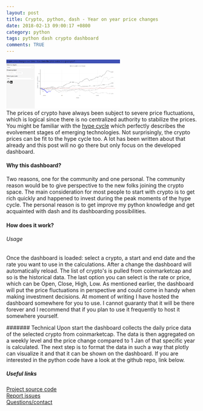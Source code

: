 ```yaml
---
layout: post
title: Crypto, python, dash - Year on year price changes
date: 2018-02-13 09:00:17 +0800
category: python
tags: python dash crypto dashboard
comments: TRUE
---
```

<a href="http://www.coins-alarm.com:8050/cpc"><img src="https://raw.githubusercontent.com/fathomson/fathomson.github.io/master/assets/img/dashboard_cpc.PNG" width="300px"></a>
<br>
The prices of crypto have always been subject to severe price fluctuations, which is logical since there is no centralized authority to stabilize the prices. You might be familiar with the <a href='https://bravenewcoin.com/assets/Uploads/four-stages-chart.jpg'>hype cycle</a> which perfectly describes the evolvement stages of emerging technologies. Not surprisingly, the crypto prices can be fit to the hype cycle too. A lot has been written about that already and this post will no go there but only focus on the developed dashboard.

#### Why this dashboard?
Two reasons, one for the community and one personal. The community reason would be to give perspective to the new folks joining the crypto space. The main consideration for most people to start with crypto is to get rich quickly and happened to invest during the peak moments of the hype cycle. The personal reason is to get improve my python knowledge and get acquainted with dash and its dashboarding possibilities.

#### How does it work?
###### Usage
Once the dashboard is loaded: select a crypto, a start and end date and the rate you want to use in the calculations. After a change the dashboard will automatically reload. The list of crypto's is pulled from coinmarketcap and so is the historical data. The last option you can select is the rate or price, which can be Open, Close, High, Low. As mentioned earlier, the dashboard will put the price fluctuations in perspective and could come in handy when making investment decisions.
At moment of writing I have hosted the dashboard somewhere for you to use. I cannot guaranty that it will be there forever and I recommend that if you plan to use it frequently to host it somewhere yourself.

####### Technical
Upon start the dashboard collects the daily price data of the selected crypto from coinmarketcap. The data is then aggregated on a weekly level and the price change compared to 1 Jan of that specific year is calculated. The next step is to format the data in such a way that plotly can visualize it and that it can be shown on the dashboard. If you are interested in the python code have a look at the github repo, link below.

##### Useful links
[Project source code](https://github.com/fathomson/CryptoPriceChanges)  
[Report issues](https://github.com/fathomson/CryptoPriceChanges/issues)  
[Questions/contact](https://www.linkedin.com/in/fathomson/)  

